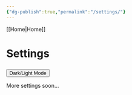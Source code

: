 ```yaml
---
{"dg-publish":true,"permalink":"/settings/"}
---
```



[[Home\|Home]]

# Settings

<p style="font-variant: small-caps; margin-bottom: -12px;">theme</p>
<button id="mode-toggl">Dark/Light Mode</button>

More settings soon...